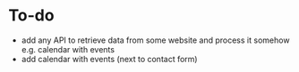 # To-do
- add any API to retrieve data from some website and process it somehow e.g. calendar with events
- add calendar with events (next to contact form)
